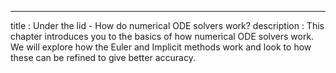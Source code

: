 ---
title       : Under the lid - How do numerical ODE solvers work?
description : This chapter introduces you to the basics of how numerical ODE solvers work. We will explore how the Euler and Implicit methods work and look to how these can be refined to give better accuracy.